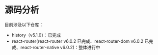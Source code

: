 # 源码分析

目前涉及以下仓库：

- history（v5.1.0）：已完成
- react-router(react-router v6.0.2 已完成、react-router-dom v6.0.2 已完成、react-router-native v6.0.2)：整体进行中
